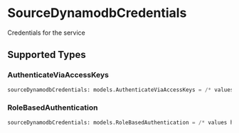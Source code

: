 # SourceDynamodbCredentials

Credentials for the service


## Supported Types

### AuthenticateViaAccessKeys

```python
sourceDynamodbCredentials: models.AuthenticateViaAccessKeys = /* values here */
```

### RoleBasedAuthentication

```python
sourceDynamodbCredentials: models.RoleBasedAuthentication = /* values here */
```

